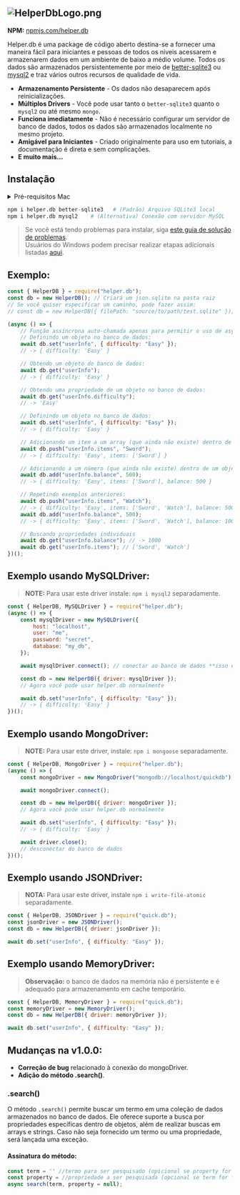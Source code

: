 ## ![HelperDbLogo.png](https://raw.githubusercontent.com/Lucas46521/Helper.db/refs/heads/main/HelperDbLogo2.png)
**NPM:** [npmjs.com/helper.db](https://www.npmjs.com/package/helper.db)

Helper.db é uma package de código aberto destina-se a fornecer uma maneira fácil para iniciantes e pessoas de todos os níveis acessarem e armazenarem dados em um ambiente de baixo a médio volume. Todos os dados são armazenados persistentemente por meio de [better-sqlite3](https://github.com/JoshuaWise/better-sqlite3) ou [mysql2](https://www.npmjs.com/package/mysql2) e traz vários outros recursos de qualidade de vida.

- **Armazenamento Persistente** - Os dados não desaparecem após reinicializações.
- **Múltiplos Drivers** - Você pode usar tanto o `better-sqlite3` quanto o `mysql2` ou até mesmo `mongo`.
- **Funciona imediatamente** - Não é necessário configurar um servidor de banco de dados, todos os dados são armazenados localmente no mesmo projeto.
- **Amigável para Iniciantes** - Criado originalmente para uso em tutoriais, a documentação é direta e sem complicações.
- **E muito mais...**

## Instalação 

<details>
<summary>Pré-requisitos Mac</summary>
<br>

```bash
1. Install XCode
2. Execute: `npm i -g node-gyp` no terminal
3. Execute: `node-gyp --python /path/to/python` no terminal
```

</details>

```python
npm i helper.db better-sqlite3   # (Padrão) Arquivo SQLite3 local
npm i helper.db mysql2    # (Alternativa) Conexão com servidor MySQL
```

> Se você está tendo problemas para instalar, siga [este guia de solução de problemas](https://github.com/JoshuaWise/better-sqlite3/blob/master/docs/troubleshooting.md).  
> Usuários do Windows podem precisar realizar etapas adicionais listadas [aqui](https://github.com/JoshuaWise/better-sqlite3/blob/master/docs/troubleshooting.md).

## Exemplo:

```js
const { HelperDB } = require("helper.db");
const db = new HelperDB(); // Criará um json.sqlite na pasta raiz
// Se você quiser especificar um caminho, pode fazer assim:
// const db = new HelperDB({ filePath: "source/to/path/test.sqlite" });

(async () => {
    // Função assíncrona auto-chamada apenas para permitir o uso de async
    // Definindo um objeto no banco de dados:
    await db.set("userInfo", { difficulty: "Easy" });
    // -> { difficulty: 'Easy' }

    // Obtendo um objeto do banco de dados:
    await db.get("userInfo");
    // -> { difficulty: 'Easy' }

    // Obtendo uma propriedade de um objeto no banco de dados:
    await db.get("userInfo.difficulty");
    // -> 'Easy'

    // Definindo um objeto no banco de dados:
    await db.set("userInfo", { difficulty: "Easy" });
    // -> { difficulty: 'Easy' }

    // Adicionando um item a um array (que ainda não existe) dentro de um objeto:
    await db.push("userInfo.items", "Sword");
    // -> { difficulty: 'Easy', items: ['Sword'] }

    // Adicionando a um número (que ainda não existe) dentro de um objeto:
    await db.add("userInfo.balance", 500);
    // -> { difficulty: 'Easy', items: ['Sword'], balance: 500 }

    // Repetindo exemplos anteriores:
    await db.push("userInfo.items", "Watch");
    // -> { difficulty: 'Easy', items: ['Sword', 'Watch'], balance: 500 }
    await db.add("userInfo.balance", 500);
    // -> { difficulty: 'Easy', items: ['Sword', 'Watch'], balance: 1000 }

    // Buscando propriedades individuais
    await db.get("userInfo.balance"); // -> 1000
    await db.get("userInfo.items"); // ['Sword', 'Watch']
})();
```
## Exemplo usando MySQLDriver:

> **NOTE:** Para usar este driver instale: `npm i mysql2` separadamente.

```js
const { HelperDB, MySQLDriver } = require("helper.db");
(async () => {
    const mysqlDriver = new MySQLDriver({
        host: "localhost",
        user: "me",
        password: "secret",
        database: "my_db",
    });

    await mysqlDriver.connect(); // conectar ao banco de dados **isso é importante**

    const db = new HelperDB({ driver: mysqlDriver });
    // Agora você pode usar helper.db normalmente

    await db.set("userInfo", { difficulty: "Easy" });
    // -> { difficulty: 'Easy' }
})();
```

## Exemplo usando MongoDriver:

> **NOTE:** Para usar este driver, instale: `npm i mongoose` separadamente.

```js
const { HelperDB, MongoDriver } = require("helper.db");
(async () => {
    const mongoDriver = new MongoDriver("mongodb://localhost/quickdb");

    await mongoDriver.connect();

    const db = new HelperDB({ driver: mongoDriver });
    // Agora você pode usar helper.db normalmente

    await db.set("userInfo", { difficulty: "Easy" });
    // -> { difficulty: 'Easy' }

    await driver.close();
    // desconectar do banco de dados
})();
```

## Exemplo usando JSONDriver:

> **NOTA:** Para usar este driver, instale `npm i write-file-atomic` separadamente.

```js
const { HelperDB, JSONDriver } = require("quick.db");
const jsonDriver = new JSONDriver();
const db = new HelperDB({ driver: jsonDriver });

await db.set("userInfo", { difficulty: "Easy" });
```

## Exemplo usando MemoryDriver:

> **Observação:** o banco de dados na memória não é persistente e é adequado para armazenamento em cache temporário.

```js
const { HelperDB, MemoryDriver } = require("quick.db");
const memoryDriver = new MemoryDriver();
const db = new HelperDB({ driver: memoryDriver });

await db.set("userInfo", { difficulty: "Easy" });
```

## Mudanças na v1.0.0:

- **Correção de bug** relacionado à conexão do mongoDriver.
- **Adição do método .search()**.

### .search()

O método `.search()` permite buscar um termo em uma coleção de dados armazenados no banco de dados. Ele oferece suporte a busca por propriedades específicas dentro de objetos, além de realizar buscas em arrays e strings. Caso não seja fornecido um termo ou uma propriedade, será lançada uma exceção.

#### Assinatura do método:
```js
const term = '' //termo para ser pesquisado (opicional se property for fornecida)
const property = //propriedade a ser pesquisada (opcional se term for fornecido)
async search(term, property = null);
```
